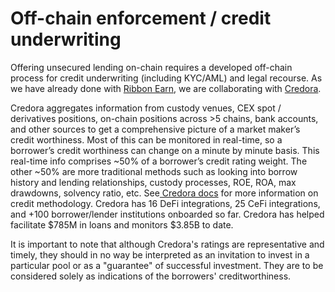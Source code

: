 # Off-chain enforcement / credit underwriting

Offering unsecured lending on-chain requires a developed off-chain process for credit underwriting (including KYC/AML) and legal recourse. As we have already done with [Ribbon Earn](../../ribbon-earn/introduction-to-ribbon-earn/), we are collaborating with [Credora](https://credora.io/).

Credora aggregates information from custody venues, CEX spot / derivatives positions, on-chain positions across >5 chains, bank accounts, and other sources to get a comprehensive picture of a market maker’s credit worthiness. Most of this can be monitored in real-time, so a borrower’s credit worthiness can change on a minute by minute basis. This real-time info comprises \~50% of a borrower’s credit rating weight. The other \~50% are more traditional methods such as looking into borrow history and lending relationships, custody processes, ROE, ROA, max drawdowns, solvency ratio, etc. See[ Credora docs](https://credora.gitbook.io/credit-methodology/SbLmTxogePkrzsF4z9IK/credit-evaluation/credit-score) for more information on credit methodology. Credora has 16 DeFi integrations, 25 CeFi integrations, and +100 borrower/lender institutions onboarded so far. Credora has helped facilitate $785M in loans and monitors $3.85B to date.&#x20;

It is important to note that although Credora's ratings are representative and timely, they should in no way be interpreted as an invitation to invest in a particular pool or as a "guarantee" of successful investment. They are to be considered solely as indications of the borrowers' creditworthiness.
